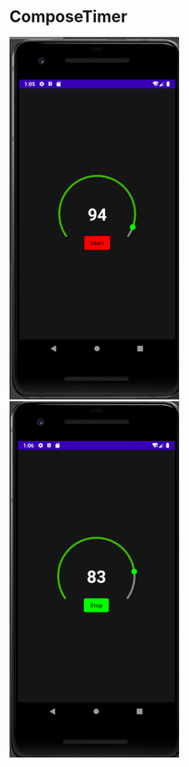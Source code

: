 # ComposeTimer

<img src="screenshots/1.png" alt="vktest" width="300"/>

<img src="screenshots/2.png" alt="vktest" width="300"/>
